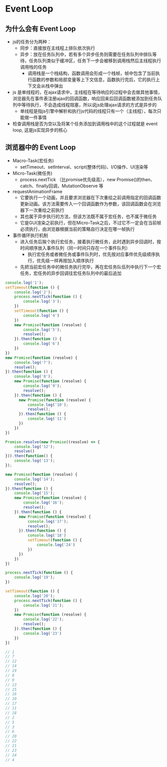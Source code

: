 # Event Loop

## 为什么会有 Event Loop

- js的任务分为两种：
  - 同步：直接放在主线程上排队依次执行
  - 异步：放在任务队列中，若有多个异步任务则需要在任务队列中排队等待，任务队列类似于缓冲区，任务下一步会被移到调用栈然后主线程执行调用栈的任务
    - 调用栈是一个栈结构，函数调用会形成一个栈帧，帧中包含了当前执行函数的参数和局部变量等上下文信息，函数执行完后，它的执行上下文会从栈中弹出
- js 是单线程的，在ajax请求中，主线程在等待响应的过程中会去做其他事情，浏览器先在事件表注册ajax的回调函数，响应回来后回调函数被添加到任务队列中等待执行，不会造成线程阻塞，所以说js处理ajax请求的方式是异步的
  - 单线程是指js引擎中解析和执行js代码的线程只有一个（主线程），每次只能做一件事情
- 检查调用栈是否为空以及将某个任务添加到调用栈中的这个过程就是 event loop, 这是js实现异步的核心

## 浏览器中的 Event Loop

- Macro-Task(宏任务)
  - setTimeout、setInterval、script(整体代码)、I/O操作、UI渲染等
- Micro-Task(微任务)
  - process.nextTick （比promise优先级高），new Promise()的then、catch、finally回调，MutationObserve 等
- requestAnimationFrame
  - 它要执行一个动画，并且要求浏览器在下次重绘之前调用指定的回调函数更新动画。该方法需要传入一个回调函数作为参数，该回调函数会在浏览器下一次重绘之前执行
  - 其也属于异步执行的方法，但该方法既不属于宏任务，也不属于微任务
  - 它是GUI渲染之前执行，但在Micro-Task之后，不过它不一定会在当前帧必须执行，由浏览器根据当前的策略自行决定在哪一帧执行
- 事件循环执行机制
  - 进入任务后挨个执行宏任务，接着执行微任务，此时遇到异步回调时，按时间顺序放入事件队列（同一时间只存在一个事件队列）
    - 执行宏任务或者微任务或事件队列时，优先按对应事件优先级顺序执行，优先级一样再按加入顺序执行
  - 先把当前宏任务中的微任务执行完毕，再在宏任务队伍列中执行下一个宏任务，宏任务的异步回调往宏任务队列中的最后追加

```js
console.log('1');
setTimeout(function () {
    console.log('2');
    process.nextTick(function () {
        console.log('3');
    })
    setTimeout(function () {
        console.log('4')
    })
    new Promise(function (resolve) {
        console.log('5');
        resolve();
    }).then(function () {
        console.log('6')
    })
})
new Promise(function (resolve) {
    console.log('7');
    resolve();
}).then(function () {
    console.log('8');
    new Promise(function (resolve) {
        console.log('9');
        resolve();
    }).then(function () {
      new Promise(function (resolve) {
          console.log('10');
          resolve();
      }).then(function () {
          console.log('11')
      })
    })
})

Promise.resolve(new Promise((resolve) => {
    console.log('12');
    resolve()
})).then(function() {
    console.log('13'); 
});

new Promise(function (resolve) {
    console.log('14');
    resolve();
}).then(function () {
    console.log('15');
    new Promise(function (resolve) {
        console.log('16');
        resolve();
    }).then(function () {
      new Promise(function (resolve) {
          console.log('17');
          resolve();
      }).then(function () {
          console.log('18')
          setTimeout(function () {
              console.log('24')
          })
      })
    })
})

process.nextTick(function () {
    console.log('19');
})

setTimeout(function () {
    console.log('20');
    process.nextTick(function () {
        console.log('21');
    })
    new Promise(function (resolve) {
        console.log('22');
        resolve();
    }).then(function () {
        console.log('23')
    })
})

// 1
// 7
// 12
// 14
// 19
// 8
// 9
// 13
// 15
// 16
// 10
// 17
// 11
// 18
// 2
// 5
// 3
// 6
// 20
// 22
// 21
// 23
// 24
// 4
```
